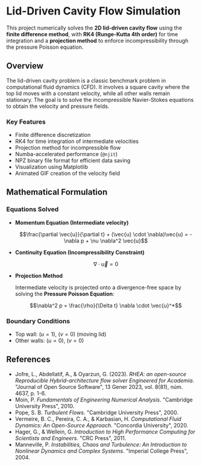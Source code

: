 # Lid-Driven Cavity Flow Simulation

This project numerically solves the **2D lid-driven cavity flow** using the **finite difference method**, with **RK4 (Runge-Kutta 4th order)** for time integration and a **projection method** to enforce incompressibility through the pressure Poisson equation.

## Overview

The lid-driven cavity problem is a classic benchmark problem in computational fluid dynamics (CFD). It involves a square cavity where the top lid moves with a constant velocity, while all other walls remain stationary. The goal is to solve the incompressible Navier-Stokes equations to obtain the velocity and pressure fields.

### Key Features

- Finite difference discretization
- RK4 for time integration of intermediate velocities
- Projection method for incompressible flow
- Numba-accelerated performance (`@njit`)
- NPZ binary file format for efficient data saving
- Visualization using Matplotlib
- Animated GIF creation of the velocity field

## Mathematical Formulation

### Equations Solved

- **Momentum Equation (Intermediate velocity)**
  
  $$\frac{\partial \vec{u}}{\partial t} + (\vec{u} \cdot \nabla)\vec{u} = -\nabla p + \nu \nabla^2 \vec{u}$$

- **Continuity Equation (Incompressibility Constraint)**

  $$\nabla \cdot \vec{u} = 0$$

- **Projection Method**
  
  Intermediate velocity is projected onto a divergence-free space by solving the **Pressure Poisson Equation**:

  $$\nabla^2 p = \frac{\rho}{\Delta t} \nabla \cdot \vec{u}^*$$

### Boundary Conditions

- Top wall: $(u = 1)$, $( v = 0)$ (moving lid)
- Other walls: $(u = 0)$, $(v = 0)$

## References

- Jofre, L., Abdellatif, A., & Oyarzun, G. (2023). *RHEA: an open-source Reproducible Hybrid-architecture flow solver Engineered for Academia*. "Journal of Open Source Software", 13 Gener 2023, vol. 8(81), núm. 4637, p. 1-6.
- Moin, P. *Fundamentals of Engineering Numerical Analysis*. "Cambridge University Press", 2010.
- Pope, S. B. *Turbulent Flows*. "Cambridge University Press", 2000.
- Vermeire, B. C., Pereira, C. A., & Karbasian, H. *Computational Fluid Dynamics: An Open-Source Approach*. "Concordia University", 2020.
- Hager, G., & Wellein, G. *Introduction to High Performance Computing for Scientists and Engineers*. "CRC Press", 2011.
- Manneville, P. *Instabilities, Chaos and Turbulence: An Introduction to Nonlinear Dynamics and Complex Systems*. "Imperial College Press", 2004.